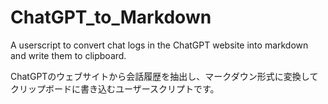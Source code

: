 # ChatGPT\_to\_Markdown

A userscript to convert chat logs in the ChatGPT website into markdown and write them to clipboard.

ChatGPTのウェブサイトから会話履歴を抽出し、マークダウン形式に変換してクリップボードに書き込むユーザースクリプトです。

